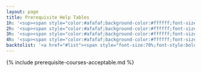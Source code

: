 ```yaml
---
layout: page
title: Prerequisite Help Tables
1h: '<sup><span style="color:#afafaf;background-color:#ffffff;font-size:90%;border:1px solid #D8D3FF;border-radius:100%;padding:0rem .3rem 0rem .25rem;margin-left:.15rem;">1</span></sup>'
2h: '<sup><span style="color:#afafaf;background-color:#ffffff;font-size:90%;border:1px solid #D8D3FF;border-radius:100%;padding:0rem .3rem 0rem .25rem;margin-left:.15rem;">2</span></sup>'
3h: '<sup><span style="color:#afafaf;background-color:#ffffff;font-size:90%;border:1px solid #D8D3FF;border-radius:100%;padding:0rem .3rem 0rem .25rem;margin-left:.15rem;">3</span></sup>'
4h: '<sup><span style="color:#afafaf;background-color:#ffffff;font-size:90%;border:1px solid #D8D3FF;border-radius:100%;padding:0rem .3rem 0rem .25rem;margin-left:.15rem;">4</span></sup>'
backtolist: '<a href="#list"><span style="font-size:70%;font-style:bold;float:right;margin-top:-24px;margin-right:-8px;">back to list</span></a>'
---
```


{% include prerequisite-courses-acceptable.md %}
